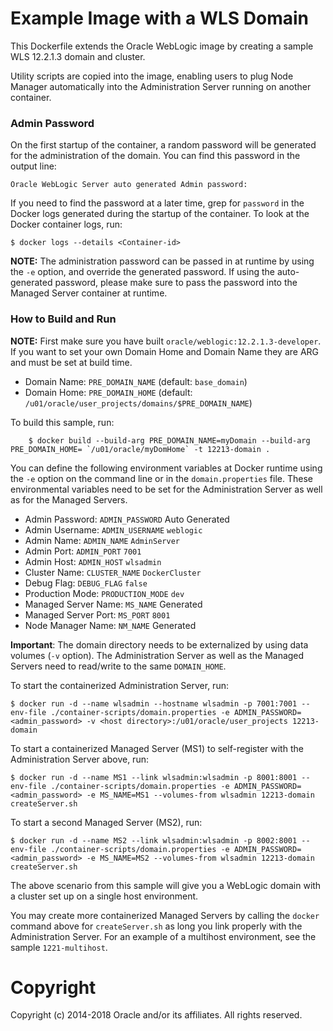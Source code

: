 Example Image with a  WLS Domain
================================
This Dockerfile extends the Oracle WebLogic image by creating a sample WLS 12.2.1.3 domain and cluster.

Utility scripts are copied into the image, enabling users to plug Node Manager automatically into the Administration Server running on another container.

### Admin Password

On the first startup of the container, a random password will be generated for the administration of the domain. You can find this password in the output line:

`Oracle WebLogic Server auto generated Admin password:`

If you need to find the password at a later time, grep for `password` in the Docker logs generated during the startup of the container. To look at the Docker container logs, run:

    $ docker logs --details <Container-id>

**NOTE:** The administration password can be passed in at runtime by using the `-e` option, and override the generated password.  If using the auto-generated password, please make sure to pass the password into the Managed Server container at runtime.

### How to Build and Run

**NOTE:** First make sure you have built `oracle/weblogic:12.2.1.3-developer`.  If you want to set your own Domain Home and Domain Name they are ARG and must be set at build time. 

* Domain Name:     `PRE_DOMAIN_NAME`      (default: `base_domain`)  
* Domain Home:     `PRE_DOMAIN_HOME`      (default: `/u01/oracle/user_projects/domains/$PRE_DOMAIN_NAME`)  
 
To build this sample, run:

        $ docker build --build-arg PRE_DOMAIN_NAME=myDomain --build-arg PRE_DOMAIN_HOME= `/u01/oracle/myDomHome` -t 12213-domain .

You can define the following environment variables at Docker runtime using the `-e` option  on the command line or in the `domain.properties` file. These environmental variables need to be set for the Administration Server as well as for the Managed Servers.

* Admin Password:  `ADMIN_PASSWORD`  Auto Generated
* Admin Username:  `ADMIN_USERNAME`  `weblogic`      
* Admin Name:      `ADMIN_NAME`       `AdminServer`  
* Admin Port:      `ADMIN_PORT`       `7001`          
* Admin Host:      `ADMIN_HOST`       `wlsadmin`    
* Cluster Name:    `CLUSTER_NAME`   `DockerCluster`
* Debug Flag:       `DEBUG_FLAG`      `false`         
* Production Mode:  `PRODUCTION_MODE` `dev`            
* Managed Server Name:  `MS_NAME`      Generated    
* Managed Server Port: `MS_PORT`       `8001`          
* Node Manager Name:  `NM_NAME`        Generated      



**Important**: The domain directory needs to be externalized by using data volumes (`-v` option). The Administration Server as well as the Managed Servers need to read/write to the same `DOMAIN_HOME`.

To start the containerized Administration Server, run:

	$ docker run -d --name wlsadmin --hostname wlsadmin -p 7001:7001 --env-file ./container-scripts/domain.properties -e ADMIN_PASSWORD=<admin_password> -v <host directory>:/u01/oracle/user_projects 12213-domain

To start a containerized Managed Server (MS1) to self-register with the Administration Server above, run:

 	$ docker run -d --name MS1 --link wlsadmin:wlsadmin -p 8001:8001 --env-file ./container-scripts/domain.properties -e ADMIN_PASSWORD=<admin_password> -e MS_NAME=MS1 --volumes-from wlsadmin 12213-domain createServer.sh

To start a second Managed Server (MS2), run:

 	$ docker run -d --name MS2 --link wlsadmin:wlsadmin -p 8002:8001 --env-file ./container-scripts/domain.properties -e ADMIN_PASSWORD=<admin_password> -e MS_NAME=MS2 --volumes-from wlsadmin 12213-domain createServer.sh

The above scenario from this sample will give you a WebLogic domain with a cluster set up on a single host environment.

You may create more containerized Managed Servers by calling the `docker` command above for `createServer.sh` as long you link properly with the Administration Server. For an example of a multihost environment, see the sample `1221-multihost`.

# Copyright
Copyright (c) 2014-2018 Oracle and/or its affiliates. All rights reserved.

